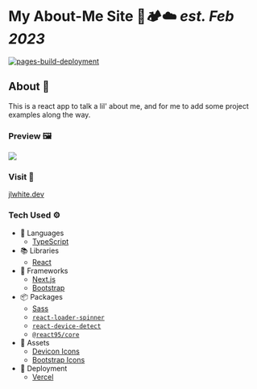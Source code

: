 # My About-Me Site 🌲🏕️☁️ _est. Feb 2023_
[![pages-build-deployment](https://github.com/mrsjlwhite/jlwhite-dev/actions/workflows/pages/pages-build-deployment/badge.svg)](https://github.com/mrsjlwhite/jlwhite-dev/actions/workflows/pages/pages-build-deployment)

## About 🍵
This is a react app to talk a lil' about me, and for me to add some project examples along the way.

### Preview 🖼️
<image src='./public/imgs/siteSample.png'>

### Visit 📍
<a href="https://www.jlwhite.dev" target="_blank">jlwhite.dev</a>

### Tech Used ⚙️
- 💬 Languages
  - [TypeScript](https://www.typescriptlang.org/docs/)
- 📚 Libraries
  - [React](https://react.dev/)
- 🧰 Frameworks
  - [Next.js](https://nextjs.org/)
  - [Bootstrap](https://getbootstrap.com/docs/5.3/getting-started/introduction/)
- 📦 Packages
  -  [Sass](https://sass-lang.com/documentation/)
  - [`react-loader-spinner`](https://mhnpd.github.io/react-loader-spinner/)
  - [`react-device-detect`](https://www.npmjs.com/package/react-device-detect)
  - [`@react95/core`](https://github.com/React95/React95/tree/master/packages/core)
- 🍱 Assets
  - [Devicon Icons](https://devicon.dev/)
  - [Bootstrap Icons](https://icons.getbootstrap.com/)
- 🚀 Deployment
  - [Vercel](https://vercel.com/docs)